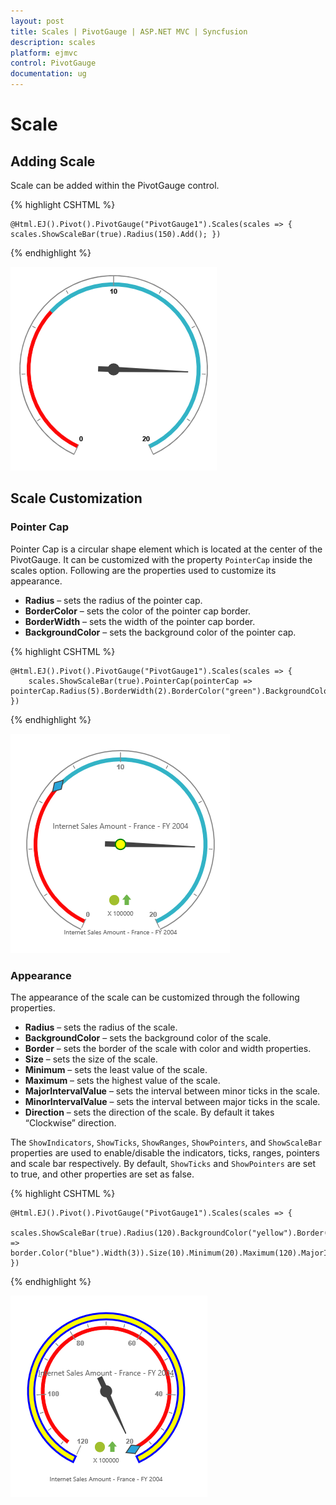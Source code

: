 ```yaml
---
layout: post
title: Scales | PivotGauge | ASP.NET MVC | Syncfusion
description: scales
platform: ejmvc
control: PivotGauge
documentation: ug
---
```


# Scale

## Adding Scale

Scale can be added within the PivotGauge control. 

{% highlight CSHTML %}

    @Html.EJ().Pivot().PivotGauge("PivotGauge1").Scales(scales => { scales.ShowScaleBar(true).Radius(150).Add(); })

{% endhighlight  %}

![](Scales_images/AddingScale.png) 

## Scale Customization

### Pointer Cap
Pointer Cap is a circular shape element which is located at the center of the PivotGauge. It can be customized with the property `PointerCap` inside the scales option. Following are the properties used to customize its appearance.

* **Radius** – sets the radius of the pointer cap.
* **BorderColor** – sets the color of the pointer cap border.
* **BorderWidth** – sets the width of the pointer cap border.
* **BackgroundColor** – sets the background color of the pointer cap.

{% highlight CSHTML %}

    @Html.EJ().Pivot().PivotGauge("PivotGauge1").Scales(scales => {
        scales.ShowScaleBar(true).PointerCap(pointerCap => pointerCap.Radius(5).BorderWidth(2).BorderColor("green").BackgroundColor("yellow")).Add();
    })

{% endhighlight  %}

![](Scales_images/PointerCap.png) 

### Appearance
The appearance of the scale can be customized through the following properties.

* **Radius** – sets the radius of the scale.
* **BackgroundColor** – sets the background color of the scale.
* **Border** – sets the border of the scale with color and width properties.
* **Size** – sets the size of the scale.
* **Minimum** – sets the least value of the scale.
* **Maximum** – sets the highest value of the scale.
* **MajorIntervalValue** – sets the interval between minor ticks in the scale.
* **MinorIntervalValue** – sets the interval between major ticks in the scale.
* **Direction** – sets the direction of the scale.  By default it takes “Clockwise” direction.

The `ShowIndicators`, `ShowTicks`, `ShowRanges`, `ShowPointers`, and `ShowScaleBar` properties are used to enable/disable the indicators, ticks, ranges, pointers and scale bar respectively.  By default, `ShowTicks` and `ShowPointers` are set to true, and other properties are set as false.

{% highlight CSHTML %}

    @Html.EJ().Pivot().PivotGauge("PivotGauge1").Scales(scales => {
        scales.ShowScaleBar(true).Radius(120).BackgroundColor("yellow").Border(border => border.Color("blue").Width(3)).Size(10).Minimum(20).Maximum(120).MajorIntervalValue(20).MinorIntervalValue(5).Direction(Directions.CounterClockwise).Add();
    })

{% endhighlight  %}

![](Scales_images/Appearance.png) 